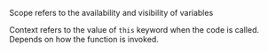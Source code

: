 Scope refers to the availability and visibility of variables

Context refers to the value of `this` keyword when the code is called. Depends on how the function is invoked. 

